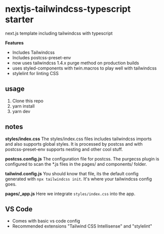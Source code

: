 # nextjs-tailwindcss-typescript starter

next.js template including tailwindcss with typescript

**Features**

- Includes Tailwindcss
- Includes postcss-preset-env
- now uses tailwindcss 1.4.x purge method on production builds
- uses styled-components with twin.macros to play well with tailwindcss
- stylelint for linting CSS

## usage

1. Clone this repo
2. yarn install
3. yarn dev

## notes

**styles/index.css**
The styles/index.css files includes tailwindcss imports and also supports global styles. It is processed by postcss and with postcss-preset-env supports nesting and other cool stuff.

**postcss.config.js**
The configuration file for postcss. The purgecss plugin is configured to scan the \*.js files in the pages/ and components/ folder.

**tailwind.config.js**
You should know that file, its the default config generated with `npx tailwindcss init`. It's where your tailwindcss config goes.

**pages/\_app.js**
Here we integrate `styles/index.css` into the app.

## VS Code
- Comes with basic vs code config
- Recommended extensions "Tailwind CSS Intellisense" and "stylelint"
